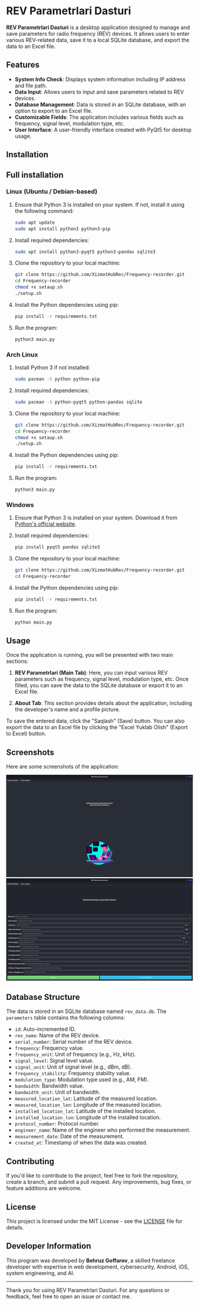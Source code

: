 # REV Parametrlari Dasturi

**REV Parametrlari Dasturi** is a desktop application designed to manage and save parameters for radio frequency (REV) devices. It allows users to enter various REV-related data, save it to a local SQLite database, and export the data to an Excel file.

## Features

- **System Info Check**: Displays system information including IP address and file path.
- **Data Input**: Allows users to input and save parameters related to REV devices.
- **Database Management**: Data is stored in an SQLite database, with an option to export to an Excel file.
- **Customizable Fields**: The application includes various fields such as frequency, signal level, modulation type, etc.
- **User Interface**: A user-friendly interface created with PyQt5 for desktop usage.

## Installation

## Full installation



### Linux (Ubuntu / Debian-based)

1. Ensure that Python 3 is installed on your system. If not, install it using the following command:

    ```bash
    sudo apt update
    sudo apt install python3 python3-pip
    ```

2. Install required dependencies:

    ```bash
    sudo apt install python3-pyqt5 python3-pandas sqlite3
    ```

3. Clone the repository to your local machine:

    ```bash
    git clone https://github.com/XizmatHubRec/Frequency-recorder.git
    cd Frequency-recorder
    chmod +x setaup.sh
    ./setup.sh
    ```


4. Install the Python dependencies using pip:

    ```bash
    pip install -r requirements.txt
    ```

5. Run the program:

    ```bash
    python3 main.py
    ```

### Arch Linux

1. Install Python 3 if not installed:

    ```bash
    sudo pacman -S python python-pip
    ```

2. Install required dependencies:

    ```bash
    sudo pacman -S python-pyqt5 python-pandas sqlite
    ```

3. Clone the repository to your local machine:

    ```bash
    git clone https://github.com/XizmatHubRec/Frequency-recorder.git
    cd Frequency-recorder
    chmod +x setaup.sh
    ./setup.sh
    ```

4. Install the Python dependencies using pip:

    ```bash
    pip install -r requirements.txt
    ```

5. Run the program:

    ```bash
    python3 main.py
    ```

### Windows

1. Ensure that Python 3 is installed on your system. Download it from [Python's official website](https://www.python.org/downloads/).

2. Install required dependencies:

    ```bash
    pip install pyqt5 pandas sqlite3
    ```

3. Clone the repository to your local machine:

    ```bash
    git clone https://github.com/XizmatHubRec/Frequency-recorder.git
    cd Frequency-recorder
    ```

4. Install the Python dependencies using pip:

    ```bash
    pip install -r requirements.txt
    ```

5. Run the program:

    ```bash
    python main.py
    ```

## Usage

Once the application is running, you will be presented with two main sections:

1. **REV Parametrlari (Main Tab)**: Here, you can input various REV parameters such as frequency, signal level, modulation type, etc. Once filled, you can save the data to the SQLite database or export it to an Excel file.

2. **About Tab**: This section provides details about the application, including the developer's name and a profile picture.

To save the entered data, click the "Saqlash" (Save) button. You can also export the data to an Excel file by clicking the "Excel Yuklab Olish" (Export to Excel) button.

## Screenshots

Here are some screenshots of the application:

![Screenshot 1](screenshots/screenshot1.png)
![Screenshot 2](screenshots/screenshot2.png)

## Database Structure

The data is stored in an SQLite database named `rev_data.db`. The `parameters` table contains the following columns:

- `id`: Auto-incremented ID.
- `rev_name`: Name of the REV device.
- `serial_number`: Serial number of the REV device.
- `frequency`: Frequency value.
- `frequency_unit`: Unit of frequency (e.g., Hz, kHz).
- `signal_level`: Signal level value.
- `signal_unit`: Unit of signal level (e.g., dBm, dB).
- `frequency_stability`: Frequency stability value.
- `modulation_type`: Modulation type used (e.g., AM, FM).
- `bandwidth`: Bandwidth value.
- `bandwidth_unit`: Unit of bandwidth.
- `measured_location_lat`: Latitude of the measured location.
- `measured_location_lon`: Longitude of the measured location.
- `installed_location_lat`: Latitude of the installed location.
- `installed_location_lon`: Longitude of the installed location.
- `protocol_number`: Protocol number.
- `engineer_name`: Name of the engineer who performed the measurement.
- `measurement_date`: Date of the measurement.
- `created_at`: Timestamp of when the data was created.

## Contributing

If you'd like to contribute to the project, feel free to fork the repository, create a branch, and submit a pull request. Any improvements, bug fixes, or feature additions are welcome.

## License

This project is licensed under the MIT License - see the [LICENSE](LICENSE) file for details.

## Developer Information

This program was developed by **Behruz Goffarov**, a skilled freelance developer with expertise in web development, cybersecurity, Android, iOS, system engineering, and AI.

---

Thank you for using REV Parametrlari Dasturi. For any questions or feedback, feel free to open an issue or contact me.
